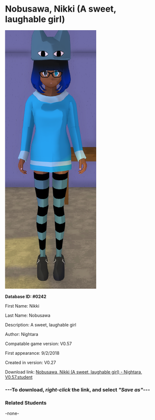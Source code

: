 # Nobusawa, Nikki (A sweet, laughable girl)

<img src="../../Files/Images/Nobusawa, Nikki (A sweet, laughable girl).png" title="Nobusawa, Nikki (A sweet, laughable girl) - Nightara, V0.57">

**Database ID: #0242**

First Name: Nikki

Last Name: Nobusawa

Description: A sweet, laughable girl

Author: Nightara

Compatable game version: V0.57

First appearance: 9/2/2018

Created in version: V0.27

Download link: <a href="https://raw.githubusercontent.com/Arbiter1223/Daigaku-Gurashi-Custom-Students/master/Files/Student%20Files/Nobusawa%2C%20Nikki%20(A%20sweet%2C%20laughable%20girl)%20-%20Nightara%2C%20V0.57.student">Nobusawa, Nikki (A sweet, laughable girl) - Nightara, V0.57.student</a>

### ---**To download, _right-click_ the link, and select _"Save as"_**---

### Related Students

-none-

